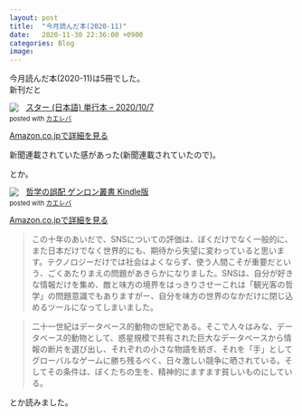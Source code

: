 ```yaml
---
layout: post
title:  "今月読んだ本(2020-11)"
date:   2020-11-30 22:36:00 +0900
categories: Blog
image: 
---
```

今月読んだ本(2020-11)は5冊でした。  
新刊だと

<div class="krb-amzlt-box" style="margin-bottom:0px;"><div class="krb-amzlt-image" style="float:left;margin:0px 12px 1px 0px;"><a href="https://www.amazon.co.jp/%E3%82%B9%E3%82%BF%E3%83%BC-%E6%9C%9D%E4%BA%95-%E3%83%AA%E3%83%A7%E3%82%A6/dp/4022517190/ref=as_li_ss_il?_encoding=UTF8&qid=1606916295&sr=8-1&linkCode=li2&tag=peipeipe-22&linkId=8c7425664e0f5a91e9b8aa0be56eb701&language=ja_JP" target="_blank" rel="nofollow" rel="nofollow"><img border="0" src="//ws-fe.amazon-adsystem.com/widgets/q?_encoding=UTF8&ASIN=4022517190&Format= _SL250_&ID=AsinImage&MarketPlace=JP&ServiceVersion=20070822&WS=1&tag=peipeipe-22&language=ja_JP" ></a><img src="https://ir-jp.amazon-adsystem.com/e/ir?t=peipeipe-22&language=ja_JP&l=li2&o=9&a=4022517190" width="1" height="1" border="0" alt="" style="border:none !important; margin:0px !important;" /></div><div class="krb-amzlt-info" style="line-height:120%; margin-bottom: 10px"><div class="krb-amzlt-name" style="margin-bottom:10px;line-height:120%"><a href="https://www.amazon.co.jp/%E3%82%B9%E3%82%BF%E3%83%BC-%E6%9C%9D%E4%BA%95-%E3%83%AA%E3%83%A7%E3%82%A6/dp/4022517190/ref=as_li_ss_il?_encoding=UTF8&qid=1606916295&sr=8-1&linkCode=li2&tag=peipeipe-22&linkId=8c7425664e0f5a91e9b8aa0be56eb701&language=ja_JP" name="amazletlink" target="_blank" rel="nofollow" rel="nofollow">スター (日本語) 単行本 – 2020/10/7</a><div class="krb-amzlt-powered-date" style="font-size:80%;margin-top:5px;line-height:120%">posted with <a href="https://kaereba.com/wind/" title="amazlet" target="_blank" rel="nofollow" rel="nofollow">カエレバ</a></div></div><div class="krb-amzlt-detail"></div><div class="krb-amzlt-sub-info" style="float: left;"><div class="krb-amzlt-link" style="margin-top: 5px"><a href="https://www.amazon.co.jp/%E3%82%B9%E3%82%BF%E3%83%BC-%E6%9C%9D%E4%BA%95-%E3%83%AA%E3%83%A7%E3%82%A6/dp/4022517190/ref=as_li_ss_il?_encoding=UTF8&qid=1606916295&sr=8-1&linkCode=li2&tag=peipeipe-22&linkId=8c7425664e0f5a91e9b8aa0be56eb701&language=ja_JP" name="amazletlink" target="_blank" rel="nofollow" rel="nofollow">Amazon.co.jpで詳細を見る</a></div></div></div><div class="krb-amzlt-footer" style="clear: left"></div></div>
  
新聞連載されていた感があった(新聞連載されていたので)。  
  
とか。 
  
<div class="krb-amzlt-box" style="margin-bottom:0px;"><div class="krb-amzlt-image" style="float:left;margin:0px 12px 1px 0px;"><a href="https://www.amazon.co.jp/%E5%93%B2%E5%AD%A6%E3%81%AE%E8%AA%A4%E9%85%8D-%E3%82%B2%E3%83%B3%E3%83%AD%E3%83%B3%E5%8F%A2%E6%9B%B8-%E6%9D%B1-%E6%B5%A9%E7%B4%80-ebook/dp/B088QZDG2V/ref=as_li_ss_il?__mk_ja_JP=%E3%82%AB%E3%82%BF%E3%82%AB%E3%83%8A&dchild=1&keywords=%E5%93%B2%E5%AD%A6%E3%81%AE%E8%AA%A4%E9%85%8D&qid=1606916402&sr=8-1&linkCode=li2&tag=peipeipe-22&linkId=19e1442ae9604737c0b3caa91e1eefaf&language=ja_JP" target="_blank" rel="nofollow" rel="nofollow"><img border="0" src="//ws-fe.amazon-adsystem.com/widgets/q?_encoding=UTF8&ASIN=B088QZDG2V&Format= _SL250_&ID=AsinImage&MarketPlace=JP&ServiceVersion=20070822&WS=1&tag=peipeipe-22&language=ja_JP" ></a><img src="https://ir-jp.amazon-adsystem.com/e/ir?t=peipeipe-22&language=ja_JP&l=li2&o=9&a=B088QZDG2V" width="1" height="1" border="0" alt="" style="border:none !important; margin:0px !important;" /></div><div class="krb-amzlt-info" style="line-height:120%; margin-bottom: 10px"><div class="krb-amzlt-name" style="margin-bottom:10px;line-height:120%"><a href="https://www.amazon.co.jp/%E5%93%B2%E5%AD%A6%E3%81%AE%E8%AA%A4%E9%85%8D-%E3%82%B2%E3%83%B3%E3%83%AD%E3%83%B3%E5%8F%A2%E6%9B%B8-%E6%9D%B1-%E6%B5%A9%E7%B4%80-ebook/dp/B088QZDG2V/ref=as_li_ss_il?__mk_ja_JP=%E3%82%AB%E3%82%BF%E3%82%AB%E3%83%8A&dchild=1&keywords=%E5%93%B2%E5%AD%A6%E3%81%AE%E8%AA%A4%E9%85%8D&qid=1606916402&sr=8-1&linkCode=li2&tag=peipeipe-22&linkId=19e1442ae9604737c0b3caa91e1eefaf&language=ja_JP" name="amazletlink" target="_blank" rel="nofollow" rel="nofollow">哲学の誤配 ゲンロン叢書 Kindle版</a><div class="krb-amzlt-powered-date" style="font-size:80%;margin-top:5px;line-height:120%">posted with <a href="https://kaereba.com/wind/" title="amazlet" target="_blank" rel="nofollow" rel="nofollow">カエレバ</a></div></div><div class="krb-amzlt-detail"></div><div class="krb-amzlt-sub-info" style="float: left;"><div class="krb-amzlt-link" style="margin-top: 5px"><a href="https://www.amazon.co.jp/%E5%93%B2%E5%AD%A6%E3%81%AE%E8%AA%A4%E9%85%8D-%E3%82%B2%E3%83%B3%E3%83%AD%E3%83%B3%E5%8F%A2%E6%9B%B8-%E6%9D%B1-%E6%B5%A9%E7%B4%80-ebook/dp/B088QZDG2V/ref=as_li_ss_il?__mk_ja_JP=%E3%82%AB%E3%82%BF%E3%82%AB%E3%83%8A&dchild=1&keywords=%E5%93%B2%E5%AD%A6%E3%81%AE%E8%AA%A4%E9%85%8D&qid=1606916402&sr=8-1&linkCode=li2&tag=peipeipe-22&linkId=19e1442ae9604737c0b3caa91e1eefaf&language=ja_JP" name="amazletlink" target="_blank" rel="nofollow" rel="nofollow">Amazon.co.jpで詳細を見る</a></div></div></div><div class="krb-amzlt-footer" style="clear: left"></div></div>
  
>この十年のあいだで、SNSについての評価は、ぼくだけでなく一般的に、また日本だけでなく世界的にも、期待から失望に変わっていると思います。テクノロジーだけでは社会はよくならず、使う人間こそが重要だという、ごくあたりまえの問題があきらかになりました。SNSは、自分が好きな情報だけを集め、敵と味方の境界をはっきりさせーこれは「観光客の哲学」の問題意識でもありますがー、自分を味方の世界のなかだけに閉じ込めるツールになってしまいました。
  


>二十一世紀はデータベース的動物の世紀である。そこで人々はみな、データベース的動物として、惑星規模で共有された巨大なデータベースから情報の断片を選び出し、それぞれの小さな物語を紡ぎ、それを「手」としてグローバルなゲームに勝ち残るべく、日々激しい競争に晒されている。そしてその条件は、ぼくたちの生を、精神的にますます貧しいものにしている。
  

とか読みました。